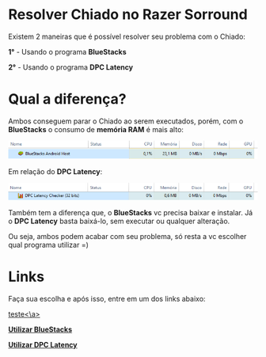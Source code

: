 # Resolver Chiado no Razer Sorround

Existem 2 maneiras que é possível resolver seu problema com o Chiado:

**1°** - Usando o programa **BlueStacks**

**2°** - Usando o programa **DPC Latency**

# Qual a diferença?

Ambos conseguem parar o Chiado ao serem executados, porém, com o **BlueStacks** o consumo de **memória RAM** é mais alto:

![memoria](Imagens/memoria_bluestacks.PNG)

Em relação do **DPC Latency**:

![memoria_dpc](Imagens/memoria_latency.PNG)

Também tem a diferença que, o **BlueStacks** vc precisa baixar e instalar. Já o **DPC Latency** basta baixá-lo, sem executar ou qualquer alteração.

Ou seja, ambos podem acabar com seu problema, só resta a vc escolher qual programa utilizar =)

# Links
Faça sua escolha e após isso, entre em um dos links abaixo:

<a href="https://github.com/GabrielCoutz/Usando-BlueStacks/blob/main/README.md" target="_blank">teste<\a>

**[Utilizar BlueStacks](https://github.com/GabrielCoutz/Usando-BlueStacks/blob/main/README.md)**

**[Utilizar DPC Latency](https://github.com/GabrielCoutz/Usando-DPC/blob/main/README.md)**
